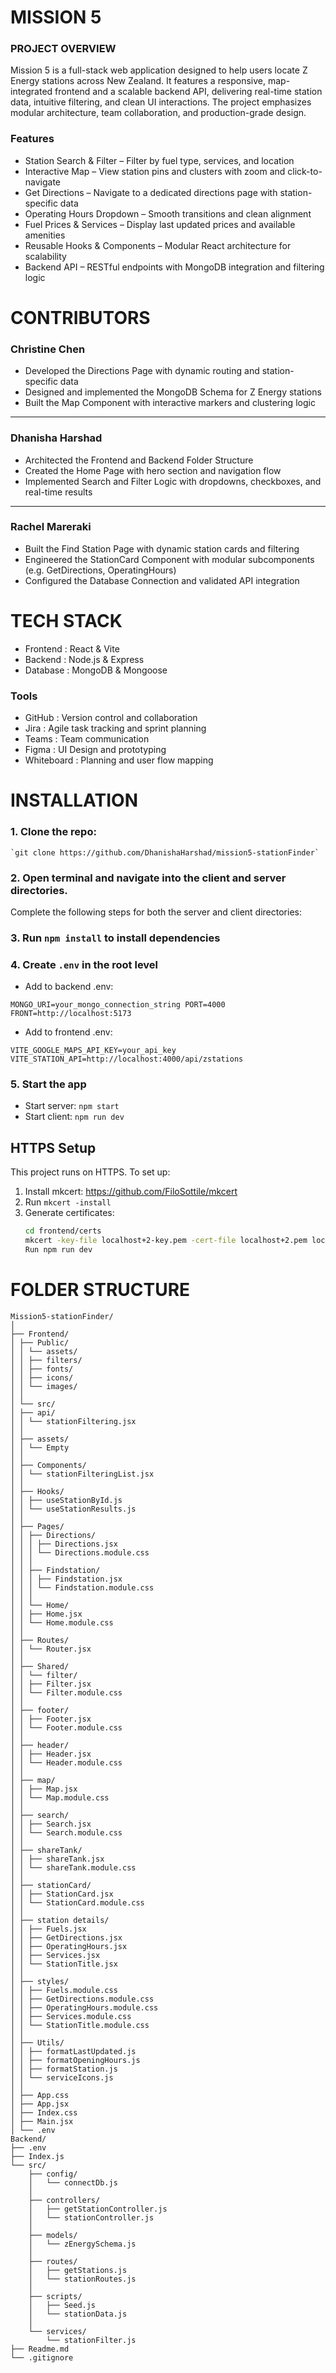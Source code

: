 # MISSION 5

### PROJECT OVERVIEW

Mission 5 is a full-stack web application designed to help users locate Z Energy stations across New Zealand. It features a responsive, map-integrated frontend and a scalable backend API, delivering real-time station data, intuitive filtering, and clean UI interactions. The project emphasizes modular architecture, team collaboration, and production-grade design.

### Features

- Station Search & Filter – Filter by fuel type, services, and location
- Interactive Map – View station pins and clusters with zoom and click-to-navigate
- Get Directions – Navigate to a dedicated directions page with station-specific data
- Operating Hours Dropdown – Smooth transitions and clean alignment
- Fuel Prices & Services – Display last updated prices and available amenities
- Reusable Hooks & Components – Modular React architecture for scalability
- Backend API – RESTful endpoints with MongoDB integration and filtering logic

# CONTRIBUTORS

### Christine Chen

- Developed the Directions Page with dynamic routing and station-specific data
- Designed and implemented the MongoDB Schema for Z Energy stations
- Built the Map Component with interactive markers and clustering logic

---

### Dhanisha Harshad

- Architected the Frontend and Backend Folder Structure
- Created the Home Page with hero section and navigation flow
- Implemented Search and Filter Logic with dropdowns, checkboxes, and real-time results

---

### Rachel Mareraki

- Built the Find Station Page with dynamic station cards and filtering
- Engineered the StationCard Component with modular subcomponents (e.g. GetDirections, OperatingHours)
- Configured the Database Connection and validated API integration

# TECH STACK

- Frontend : React & Vite
- Backend : Node.js & Express
- Database : MongoDB & Mongoose

### Tools

- GitHub : Version control and collaboration
- Jira : Agile task tracking and sprint planning
- Teams : Team communication
- Figma : UI Design and prototyping
- Whiteboard : Planning and user flow mapping

# INSTALLATION

### 1. Clone the repo:

    `git clone https://github.com/DhanishaHarshad/mission5-stationFinder`

### 2. Open terminal and navigate into the client and server directories.

Complete the following steps for both the server and client directories:

### 3. Run `npm install` to install dependencies

### 4. Create `.env` in the root level

- Add to backend .env:

`MONGO_URI=your_mongo_connection_string
PORT=4000
FRONT=http://localhost:5173
`

- Add to frontend .env:

`VITE_GOOGLE_MAPS_API_KEY=your_api_key
VITE_STATION_API=http://localhost:4000/api/zstations`

### 5. Start the app

- Start server: `npm start`
- Start client: `npm run dev`

## HTTPS Setup

This project runs on HTTPS. To set up:

1. Install mkcert: https://github.com/FiloSottile/mkcert
2. Run `mkcert -install`
3. Generate certificates:
   ```bash
   cd frontend/certs
   mkcert -key-file localhost+2-key.pem -cert-file localhost+2.pem localhost 127.0.0.1 ::1
   Run npm run dev
   ```

# FOLDER STRUCTURE

```
Mission5-stationFinder/
│
├── Frontend/
│ ├── Public/
│ │ └── assets/
│ │ ├── filters/
│ │ ├── fonts/
│ │ ├── icons/
│ │ └── images/
│ │
│ └── src/
│ ├── api/
│ │ └── stationFiltering.jsx
│ │
│ ├── assets/
│ │ └── Empty
│ │
│ ├── Components/
│ │ └── stationFilteringList.jsx
│ │
│ ├── Hooks/
│ │ ├── useStationById.js
│ │ └── useStationResults.js
│ │
│ ├── Pages/
│ │ ├── Directions/
│ │ │ ├── Directions.jsx
│ │ │ └── Directions.module.css
│ │ │
│ │ ├── Findstation/
│ │ │ ├── Findstation.jsx
│ │ │ └── Findstation.module.css
│ │ │
│ │ └── Home/
│ │ ├── Home.jsx
│ │ └── Home.module.css
│ │
│ ├── Routes/
│ │ └── Router.jsx
│ │
│ ├── Shared/
│ │ └── filter/
│ │ ├── Filter.jsx
│ │ └── Filter.module.css
│ │
│ ├── footer/
│ │ ├── Footer.jsx
│ │ └── Footer.module.css
│ │
│ ├── header/
│ │ ├── Header.jsx
│ │ └── Header.module.css
│ │
│ ├── map/
│ │ ├── Map.jsx
│ │ └── Map.module.css
│ │
│ ├── search/
│ │ ├── Search.jsx
│ │ └── Search.module.css
│ │
│ ├── shareTank/
│ │ ├── shareTank.jsx
│ │ └── shareTank.module.css
│ │
│ ├── stationCard/
│ │ ├── StationCard.jsx
│ │ └── StationCard.module.css
│ │
│ ├── station details/
│ │ ├── Fuels.jsx
│ │ ├── GetDirections.jsx
│ │ ├── OperatingHours.jsx
│ │ ├── Services.jsx
│ │ └── StationTitle.jsx
│ │
│ ├── styles/
│ │ ├── Fuels.module.css
│ │ ├── GetDirections.module.css
│ │ ├── OperatingHours.module.css
│ │ ├── Services.module.css
│ │ └── StationTitle.module.css
│ │
│ ├── Utils/
│ │ ├── formatLastUpdated.js
│ │ ├── formatOpeningHours.js
│ │ ├── formatStation.js
│ │ └── serviceIcons.js
│ │
│ ├── App.css
│ ├── App.jsx
│ ├── Index.css
│ ├── Main.jsx
│ └── .env
Backend/
├── .env
├── Index.js
└── src/
    ├── config/
    │   └── connectDb.js
    │
    ├── controllers/
    │   ├── getStationController.js
    │   └── stationController.js
    │
    ├── models/
    │   └── zEnergySchema.js
    │
    ├── routes/
    │   ├── getStations.js
    │   └── stationRoutes.js
    │
    ├── scripts/
    │   ├── Seed.js
    │   └── stationData.js
    │
    └── services/
        └── stationFilter.js
├── Readme.md
└── .gitignore
```
